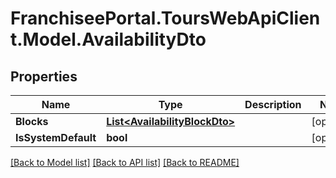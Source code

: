 # FranchiseePortal.ToursWebApiClient.Model.AvailabilityDto

## Properties

Name | Type | Description | Notes
------------ | ------------- | ------------- | -------------
**Blocks** | [**List&lt;AvailabilityBlockDto&gt;**](AvailabilityBlockDto.md) |  | [optional] 
**IsSystemDefault** | **bool** |  | [optional] 

[[Back to Model list]](../README.md#documentation-for-models) [[Back to API list]](../README.md#documentation-for-api-endpoints) [[Back to README]](../README.md)

